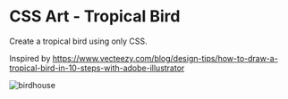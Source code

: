 # CSS Art - Tropical Bird

Create a tropical bird using only CSS.

Inspired by https://www.vecteezy.com/blog/design-tips/how-to-draw-a-tropical-bird-in-10-steps-with-adobe-illustrator


![birdhouse](https://user-images.githubusercontent.com/6689087/154541856-06b0c369-7a60-4b17-bf5b-c0657d70c6cd.png)
